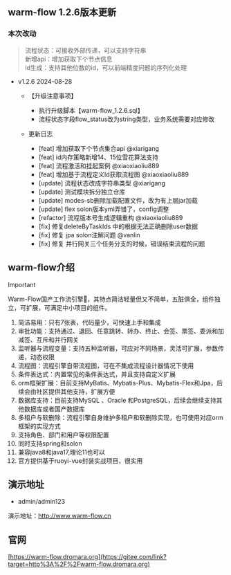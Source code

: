 ## warm-flow 1.2.6版本更新

### 本次改动

> 流程状态：可接收外部传递，可以支持字符串  
> 新增api：增加获取下个节点信息  
> id生成：支持其他位数的id，可以前端精度问题的序列化处理


- v1.2.6 2024-08-28
  - 【升级注意事项】
    - 执行升级脚本【warm-flow_1.2.6.sql】
    - 流程状态字段flow_status改为string类型，业务系统需要对应修改

  - 更新日志
    - [feat] 增加获取下个节点集合api  @xiarigang
    - [feat] id内存策略新增14、15位雪花算法支持
    - [feat] 流程激活和挂起案例  @xiaoxiaoliu889
    - [feat] 增加基于流程定义Id获取流程图  @xiaoxiaoliu889
    - [update] 流程状态改成字符串类型  @xiarigang
    - [update] 测试模块拆分独立仓库
    - [update] modes-sb删除加载配置文件，改为有上层jar加载
    - [update] flex solon版本yml弄错了，config调整
    - [refactor] 流程版本号生成逻辑重构  @xiaoxiaoliu889
    - [fix] 修复deleteByTaskIds 中的根据无法正确删除user数据
    - [fix] 修复 jpa solon注解问题  @vanlin
    - [fix] 修复 并行网关三个任务分支的时候，错误结束流程的问题  



## warm-flow介绍

> [!IMPORTANT]
> Warm-Flow国产工作流引擎🎉，其特点简洁轻量但又不简单，五脏俱全，组件独立，可扩展，可满足中小项目的组件。

1. 简洁易用：只有7张表，代码量少，可快速上手和集成
2. 审批功能：支持通过、退回、任意跳转、转办、终止、会签、票签、委派和加减签、互斥和并行网关
3. 监听器与流程变量：支持五种监听器，可应对不同场景，灵活可扩展，参数传递，动态权限
4. 流程图：流程引擎自带流程图，可在不集成流程设计器情况下使用
5. 条件表达式：内置常见的条件表达式，并且支持自定义扩展
6. orm框架扩展：目前支持MyBatis、Mybatis-Plus、Mybatis-Flex和Jpa，后续会由社区提供其他支持，扩展方便
7. 数据库支持：目前支持MySQL 、Oracle 和PostgreSQL，后续会继续支持其他数据库或者国产数据库
8. 多租户与软删除：流程引擎自身维护多租户和软删除实现，也可使用对应orm框架的实现方式
9. 支持角色、部门和用户等权限配置
10. 同时支持spring和solon
11. 兼容java8和java17,理论11也可以
12. 官方提供基于ruoyi-vue封装实战项目，很实用



## 演示地址

- admin/admin123

演示地址：http://www.warm-flow.cn



## 官网

[https://warm-flow.dromara.org](https://gitee.com/link?target=http%3A%2F%2Fwarm-flow.dromara.org)
